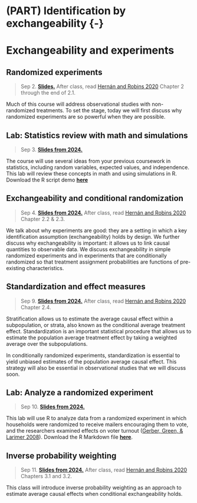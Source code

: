 # (PART) Identification by exchangeability {-}

# Exchangeability and experiments


## Randomized experiments

> Sep 2. [**Slides.**](assets/slides/2-1_random_experiments.pdf)
After class, read [Hernán and Robins 2020](https://www.hsph.harvard.edu/miguel-hernan/causal-inference-book/) Chapter 2 through the end of 2.1.

Much of this course will address observational studies with non-randomized treatments. To set the stage, today we will first discuss why randomized experiments are so powerful when they are possible.

## Lab: Statistics review with math and simulations

> Sep 3. [**Slides from 2024.**](assets/discussions/discussion2-probandstatsreview.pdf)

The course will use several ideas from your previous coursework in statistics, including random variables, expected values, and independence. This lab will review these concepts in math and using simulations in R. Download the R script demo [**here**](assets/discussions/discussion2.R)

## Exchangeability and conditional randomization

> Sep 4. [**Slides from 2024.**](assets/slides/2-2_exchangeability.pdf)
After class, read [Hernán and Robins 2020](https://www.hsph.harvard.edu/miguel-hernan/causal-inference-book/) Chapter 2.2 & 2.3.

We talk about why experiments are good: they are a setting in which a key identification assumption (exchangeability) holds by design. We further discuss why exchangeability is important: it allows us to link causal quantities to observable data. We discuss exchangeability in simple randomized experiments and in experiments that are conditionally randomized so that treatment assignment probabilities are functions of pre-existing characteristics.

## Standardization and effect measures

> Sep 9. [**Slides from 2024.**](assets/slides/2-3_standardization.pdf)
After class, read [Hernán and Robins 2020](https://www.hsph.harvard.edu/miguel-hernan/causal-inference-book/) Chapter 2.4.

Stratification allows us to estimate the average causal effect within a subpopulation, or strata, also known as the conditional average treatment effect. Standardization is an important statistical procedure that allows us to estimate the population average treatment effect by taking a weighted average over the subpopulations. 

In conditionally randomized experiments, standardization is essential to yield unbiased estimates of the population average causal effect. This strategy will also be essential in observational studies that we will discuss soon.

## Lab: Analyze a randomized experiment

> Sep 10. [**Slides from 2024.**](assets/discussions/discussion3-analyzing-experiment.pdf)

This lab will use R to analyze data from a randomized experiment in which households were randomized to receive mailers encouraging them to vote, and the researchers examined effects on voter turnout ([Gerber, Green, & Larimer 2008](https://doi.org/10.1017/S000305540808009X)). Download the R Markdown file [**here**](assets/discussions/discussion3.Rmd).

## Inverse probability weighting

> Sep 11. [**Slides from 2024.**](assets/slides/2-4_ipw.pdf)
After class, read [Hernán and Robins 2020](https://www.hsph.harvard.edu/miguel-hernan/causal-inference-book/) Chapters 3.1 and 3.2.

This class will introduce inverse probability weighting as an approach to estimate average causal effects when conditional exchangeability holds.

